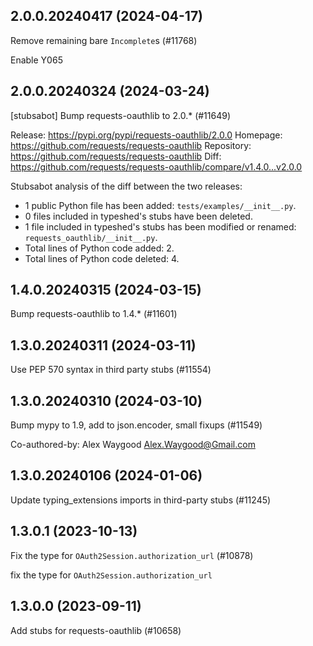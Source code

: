 ## 2.0.0.20240417 (2024-04-17)

Remove remaining bare `Incomplete`s (#11768)

Enable Y065

## 2.0.0.20240324 (2024-03-24)

[stubsabot] Bump requests-oauthlib to 2.0.* (#11649)

Release: https://pypi.org/pypi/requests-oauthlib/2.0.0
Homepage: https://github.com/requests/requests-oauthlib
Repository: https://github.com/requests/requests-oauthlib
Diff: https://github.com/requests/requests-oauthlib/compare/v1.4.0...v2.0.0

Stubsabot analysis of the diff between the two releases:
 - 1 public Python file has been added: `tests/examples/__init__.py`.
 - 0 files included in typeshed's stubs have been deleted.
 - 1 file included in typeshed's stubs has been modified or renamed: `requests_oauthlib/__init__.py`.
 - Total lines of Python code added: 2.
 - Total lines of Python code deleted: 4.

## 1.4.0.20240315 (2024-03-15)

Bump requests-oauthlib to 1.4.* (#11601)

## 1.3.0.20240311 (2024-03-11)

Use PEP 570 syntax in third party stubs (#11554)

## 1.3.0.20240310 (2024-03-10)

Bump mypy to 1.9, add to json.encoder, small fixups (#11549)

Co-authored-by: Alex Waygood <Alex.Waygood@Gmail.com>

## 1.3.0.20240106 (2024-01-06)

Update typing_extensions imports in third-party stubs (#11245)

## 1.3.0.1 (2023-10-13)

Fix the type for `OAuth2Session.authorization_url` (#10878)

fix the type for `OAuth2Session.authorization_url`

## 1.3.0.0 (2023-09-11)

Add stubs for requests-oauthlib (#10658)

